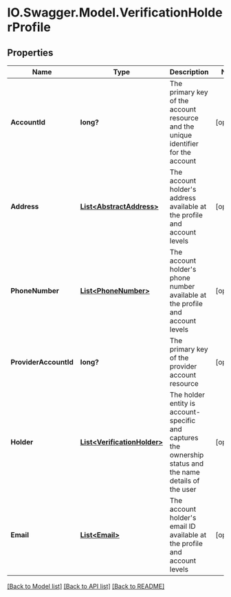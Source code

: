 # IO.Swagger.Model.VerificationHolderProfile
## Properties

Name | Type | Description | Notes
------------ | ------------- | ------------- | -------------
**AccountId** | **long?** | The primary key of the account resource and the unique identifier for the account | [optional] 
**Address** | [**List&lt;AbstractAddress&gt;**](AbstractAddress.md) | The account holder&#x27;s address available at the profile and account levels | [optional] 
**PhoneNumber** | [**List&lt;PhoneNumber&gt;**](PhoneNumber.md) | The account holder&#x27;s phone number available at the profile and account levels | [optional] 
**ProviderAccountId** | **long?** | The primary key of the provider account resource | [optional] 
**Holder** | [**List&lt;VerificationHolder&gt;**](VerificationHolder.md) | The holder entity is account-specific and captures the ownership status and the name details of the user | [optional] 
**Email** | [**List&lt;Email&gt;**](Email.md) | The account holder&#x27;s email ID available at the profile and account levels | [optional] 

[[Back to Model list]](../README.md#documentation-for-models) [[Back to API list]](../README.md#documentation-for-api-endpoints) [[Back to README]](../README.md)

